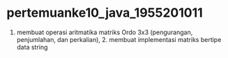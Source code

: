 # pertemuanke10_java_1955201011
1. membuat operasi aritmatika matriks Ordo 3x3 (pengurangan, penjumlahan, dan perkalian), 2. membuat implementasi matriks bertipe data string
